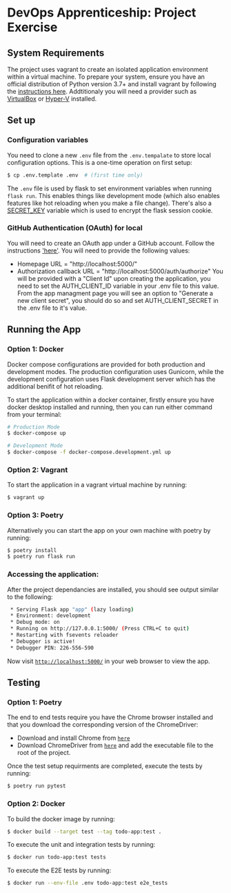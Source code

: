 # DevOps Apprenticeship: Project Exercise

## System Requirements

The project uses vagrant to create an isolated application environment within a virtual machine. To prepare your system, ensure you have an official distribution of Python version 3.7+ and install vagrant by following the [instructions here]('https://learn.hashicorp.com/tutorials/vagrant/getting-started-install). Addtitionaly you will need a provider such as [VirtualBox]('https://www.virtualbox.org/) or [Hyper-V]('https://docs.microsoft.com/en-us/virtualization/hyper-v-on-windows/quick-start/enable-hyper-v) installed.


## Set up

### Configuration variables

You need to clone a new `.env` file from the `.env.tempalate` to store local configuration options. This is a one-time operation on first setup:

```bash
$ cp .env.template .env  # (first time only)
```

The `.env` file is used by flask to set environment variables when running `flask run`. This enables things like development mode (which also enables features like hot reloading when you make a file change). There's also a [SECRET_KEY](https://flask.palletsprojects.com/en/1.1.x/config/#SECRET_KEY) variable which is used to encrypt the flask session cookie.

### GitHub Authentication (OAuth) for local
You will need to create an OAuth app under a GitHub account. Follow the instructions ['here']('https://docs.github.com/en/developers/apps/building-oauth-apps/creating-an-oauth-app'). You will need to provide the following values:
- Homepage URL = "http://localhost:5000/"
- Authorization callback URL = "http://localhost:5000/auth/authorize"
You will be provided with a "Client Id" upon creating the application, you need to set the AUTH_CLIENT_ID variable in your .env file to this value. From the app managment page you will see an option to "Generate a new client secret", you should do so and set AUTH_CLIENT_SECRET in the .env file to it's value.

## Running the App

### Option 1: Docker

Docker compose configurations are provided for both production and development modes. The production configuration uses Gunicorn, while the development configuration uses Flask development server which has the additional benifit of hot reloading.

To start the application within a docker container, firstly ensure you have docker desktop installed and running, then you can run either command from your terminal:

```bash
# Production Mode
$ docker-compose up
```
```bash
# Development Mode
$ docker-compose -f docker-compose.development.yml up
```


### Option 2: Vagrant

To start the application in a vagrant virtual machine by running:
```bash
$ vagrant up
```


### Option 3: Poetry 
Alternatively you can start the app on your own machine with poetry by running:
```bash
$ poetry install
$ poetry run flask run
``` 


### Accessing the application:

After the project dependancies are installed, you should see output similar to the following:
```bash
 * Serving Flask app "app" (lazy loading)
 * Environment: development
 * Debug mode: on
 * Running on http://127.0.0.1:5000/ (Press CTRL+C to quit)
 * Restarting with fsevents reloader
 * Debugger is active!
 * Debugger PIN: 226-556-590
```

Now visit [`http://localhost:5000/`](http://localhost:5000/) in your web browser to view the app.


## Testing

### Option 1: Poetry
The end to end tests require you have the Chrome browser installed and that you download the corresponding version of the ChromeDriver:
* Download and install Chrome from [`here`](https://www.google.co.uk/chrome/)
* Download ChromeDriver from [`here`](https://sites.google.com/a/chromium.org/chromedriver/downloads) and add the executable file to the root of the project.

Once the test setup requirments are completed, execute the tests by running:
```bash
$ poetry run pytest
```

### Option 2: Docker
To build the docker image by running:
```bash
$ docker build --target test --tag todo-app:test .
```
To execute the unit and integration tests by running:
```bash
$ docker run todo-app:test tests
```
To execute the E2E tests by running:
```bash
$ docker run --env-file .env todo-app:test e2e_tests
```
